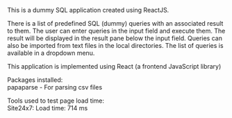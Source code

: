 <p>This is a dummy SQL application created using ReactJS.</p>
<p>There is a list of predefined SQL (dummy) queries with an associated result to them. The user can enter queries in the input field and execute them. The result will be displayed in the result pane below the input field.
Queries can also be imported from text files in the local directories.
The list of queries is available in a dropdown menu.</p>

<p>This application is implemented using React (a frontend JavaScript library)</p>
<p>Packages installed:<br>
    papaparse - For parsing csv files</p>

<p>Tools used to test page load time:<br>
    Site24x7: Load time: 714 ms</p>
